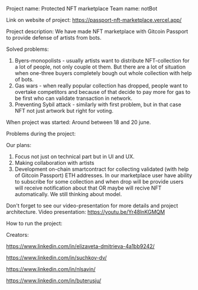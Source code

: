 Project name: Protected NFT marketplace
Team name: notBot

Link on website of project: https://passport-nft-marketplace.vercel.app/

Project description:
We have made NFT marketplace with Gitcoin Passport to provide defense of artists from bots.

Solved problems:
1. Byers-monopolists - usually artists want to distribute NFT-collection for a lot of people, not only couple ot them. But there are a lot of situation when one-three buyers completely bough out whole collection with help of bots.
2. Gas wars - when really popular collection has dropped, people want to overtake competitors and because of that decide to pay more for gas to be first who can validate transaction in network.
3. Preventing Sybil attack - similarly with first problem, but in that case NFT not just artwork but right for voting. 

When project was started:
Around between 18 and 20 june. 

Problems during the project:

Our plans:
1. Focus not just on technical part but in UI and UX.
2. Making collaboration with artists
3. Development on-chain smartcontract for collecting validated (with help of Gitcoin Passport) ETH addresses. In our marketplace user have ability to subscribe for some collection and when drop will be provide users will receive notification about that OR maybe will recive NFT automatically. We still thinking about model.

Don't forget to see our video-presentation for more details and project architecture. 
Video presentation: https://youtu.be/Yr48lnKGMQM

How to run the project:


Creators:

https://www.linkedin.com/in/elizaveta-dmitrieva-4a1bb9242/

https://www.linkedin.com/in/suchkov-dv/

https://www.linkedin.com/in/nlsavin/

https://www.linkedin.com/in/buterusju/
